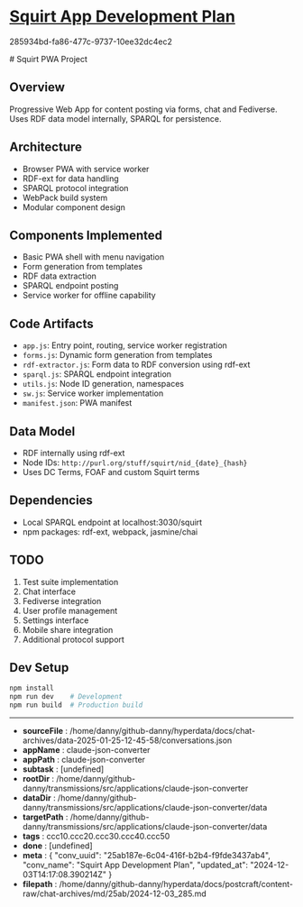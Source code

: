 # [Squirt App Development Plan](https://claude.ai/chat/25ab187e-6c04-416f-b2b4-f9fde3437ab4)

285934bd-fa86-477c-9737-10ee32dc4ec2

 <antArtifact identifier="handover" type="text/markdown" title="Squirt PWA Project Handover">
# Squirt PWA Project

## Overview
Progressive Web App for content posting via forms, chat and Fediverse. Uses RDF data model internally, SPARQL for persistence.

## Architecture
- Browser PWA with service worker
- RDF-ext for data handling
- SPARQL protocol integration
- WebPack build system
- Modular component design

## Components Implemented
- Basic PWA shell with menu navigation
- Form generation from templates
- RDF data extraction
- SPARQL endpoint posting
- Service worker for offline capability

## Code Artifacts
- `app.js`: Entry point, routing, service worker registration
- `forms.js`: Dynamic form generation from templates
- `rdf-extractor.js`: Form data to RDF conversion using rdf-ext
- `sparql.js`: SPARQL endpoint integration
- `utils.js`: Node ID generation, namespaces
- `sw.js`: Service worker implementation
- `manifest.json`: PWA manifest

## Data Model
- RDF internally using rdf-ext
- Node IDs: `http://purl.org/stuff/squirt/nid_{date}_{hash}`
- Uses DC Terms, FOAF and custom Squirt terms

## Dependencies
- Local SPARQL endpoint at localhost:3030/squirt
- npm packages: rdf-ext, webpack, jasmine/chai

## TODO
1. Test suite implementation
2. Chat interface
3. Fediverse integration  
4. User profile management
5. Settings interface
6. Mobile share integration
7. Additional protocol support

## Dev Setup
```bash
npm install
npm run dev    # Development
npm run build  # Production build
```


---

* **sourceFile** : /home/danny/github-danny/hyperdata/docs/chat-archives/data-2025-01-25-12-45-58/conversations.json
* **appName** : claude-json-converter
* **appPath** : claude-json-converter
* **subtask** : [undefined]
* **rootDir** : /home/danny/github-danny/transmissions/src/applications/claude-json-converter
* **dataDir** : /home/danny/github-danny/transmissions/src/applications/claude-json-converter/data
* **targetPath** : /home/danny/github-danny/transmissions/src/applications/claude-json-converter/data
* **tags** : ccc10.ccc20.ccc30.ccc40.ccc50
* **done** : [undefined]
* **meta** : {
  "conv_uuid": "25ab187e-6c04-416f-b2b4-f9fde3437ab4",
  "conv_name": "Squirt App Development Plan",
  "updated_at": "2024-12-03T14:17:08.390214Z"
}
* **filepath** : /home/danny/github-danny/hyperdata/docs/postcraft/content-raw/chat-archives/md/25ab/2024-12-03_285.md
